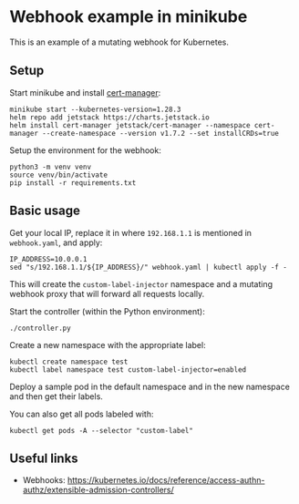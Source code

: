 # Webhook example in minikube

This is an example of a mutating webhook for Kubernetes.

## Setup

Start minikube and install [cert-manager](https://cert-manager.io):
```
minikube start --kubernetes-version=1.28.3
helm repo add jetstack https://charts.jetstack.io
helm install cert-manager jetstack/cert-manager --namespace cert-manager --create-namespace --version v1.7.2 --set installCRDs=true
```

Setup the environment for the webhook:
```
python3 -m venv venv
source venv/bin/activate
pip install -r requirements.txt
```

## Basic usage

Get your local IP, replace it in where `192.168.1.1` is mentioned in `webhook.yaml`, and apply:
```
IP_ADDRESS=10.0.0.1
sed "s/192.168.1.1/${IP_ADDRESS}/" webhook.yaml | kubectl apply -f -
```

This will create the `custom-label-injector` namespace and a mutating webhook proxy that will forward all requests locally.

Start the controller (within the Python environment):
```
./controller.py
```

Create a new namespace with the appropriate label:
```
kubectl create namespace test
kubectl label namespace test custom-label-injector=enabled
```

Deploy a sample pod in the default namespace and in the new namespace and then get their labels.

You can also get all pods labeled with:
```
kubectl get pods -A --selector "custom-label"
```

## Useful links

* Webhooks: https://kubernetes.io/docs/reference/access-authn-authz/extensible-admission-controllers/
